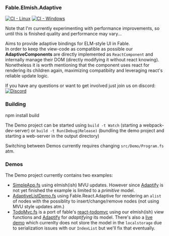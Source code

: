 ### Fable.Elmish.Adaptive

[![CI - Linux](https://github.com/krauthaufen/Fable.Elmish.Adaptive/workflows/CI%20-%20Linux/badge.svg)](https://github.com/krauthaufen/Fable.Elmish.Adaptive/actions?query=workflow%3A%22CI+-+Linux%22)
[![CI - Windows](https://github.com/krauthaufen/Fable.Elmish.Adaptive/workflows/CI%20-%20Windows/badge.svg)](https://github.com/krauthaufen/Fable.Elmish.Adaptive/actions?query=workflow%3A%22CI+-+Windows%22)

Note that I'm currently experimenting with performance improvements, so until this is finished quality and performance may vary...

Aims to provide adaptive bindings for ELM-style UI in Fable.  
In order to keep the view-code as compatible as possible our **AdaptiveComponents** are 
directly implemented as `ReactComponent` and internally manage their DOM (directly modifying it without react knowing).
Nonetheless it is worth mentioning that the component uses react for rendering its children again, maximizing compatibiity and leveraging react's reliable update logic. 

If you have any questions or want to get involved just join us on discord: [![Discord](https://discordapp.com/api/guilds/611129394764840960/widget.png)](https://discord.gg/UyecnhM)

### Building

   npm install
   build
   
The Demo project can be started using `build -t Watch` (starting a webpack-dev-server) or `build -t Run(Debug|Release)` (bundling the demo project and starting a web-server in the output directory)

Switching between Demos currently requires changing `src/Demo/Program.fs` atm.

### Demos

The Demo project currently contains two examples:
* [SimpleApp.fs](https://github.com/krauthaufen/Fable.Elmish.Adaptive/blob/master/src/Demo/SimpleApp.fs) using elmish(ish) MVU updates.
  However since [Adaptify](https://github.com/krauthaufen/Adaptify) is not yet finished the example is limited to a *primitive* model.
* [AdaptiveListDemo.fs](https://github.com/krauthaufen/Fable.Elmish.Adaptive/blob/master/src/Demo/AdaptiveListDemo.fs) using Fable.React.Adaptive for rendering an `alist` of nodes with the possiblity to insert/change/remove nodes (not using MVU style updates atm.)
* [TodoMvc.fs](https://github.com/krauthaufen/Fable.Elmish.Adaptive/blob/master/src/Demo/TodoMvc.fs) is a port of fable's [react-todomvc](https://github.com/elmish/sample-react-todomvc) using our elmish(ish) view functions and [Adaptify](https://github.com/krauthaufen/Adaptify) for *adaptifying* its model. There's also a [live demo](https://aardvarkians.com/demo/TodoMVC/) which currenlty does not store the model in the `localstorage` due to serialization issues with our `IndexList` but we'll fix that eventually.

